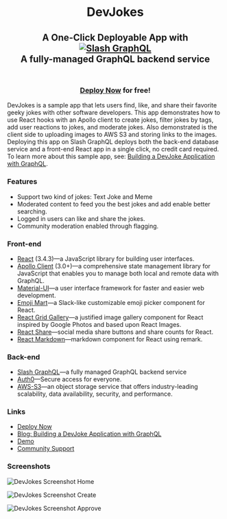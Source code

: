 <div style="padding-top: 5px; padding-bottom: 10px;">
  <h1 align="center">DevJokes</h1>
  <h2 align="center">
    A One-Click Deployable App with<br />
    <a href="https://dgraph.io/slash-graphql" target="_blank">
      <img src="https://dgraph.io/assets/images/slashgraphql-logo.svg" alt="Slash GraphQL" />
    </a><br />
    A fully-managed GraphQL backend service
  </h2>
</div>

<h3 align="center"><a href="https://slash.dgraph.io/_/one-click?app=dev-jokes" target="_blank">Deploy Now</a> for free!</h3>

DevJokes is a sample app that lets users find, like, and share their favorite geeky jokes with other software developers. This app demonstrates how to use React hooks with an Apollo client to create jokes, filter jokes by tags, add user reactions to jokes, and moderate jokes. Also demonstrated is the client side to uploading images to AWS S3 and storing links to the images. Deploying this app on Slash GraphQL deploys both the back-end database service and a front-end React app in a single click, no credit card required.  To learn more about this sample app, see: [Building a DevJoke Application with GraphQL](https://dgraph.io/blog/post/devjoke-intro/).

### Features
- Support two kind of jokes: Text Joke and Meme
- Moderated content to feed you the best jokes and add enable better searching.
- Logged in users can like and share the jokes.
- Community moderation enabled through flagging.

### Front-end
- [React](https://reactjs.org/) (3.4.3)—a JavaScript library for building user interfaces.
- [Apollo Client](https://www.npmjs.com/package/apollo-client) (3.0+)—a comprehensive state management library for JavaScript that enables you to manage both local and remote data with GraphQL.
- [Material-UI](https://material-ui.com/)—a user interface framework for faster and easier web development.
- [Emoji Mart](https://github.com/missive/emoji-mart)—a Slack-like customizable emoji picker component for React.
- [React Grid Gallery](https://benhowell.github.io/react-grid-gallery/)—a justified image gallery component for React inspired by Google Photos and based upon React Images.
- [React Share](https://github.com/nygardk/react-share)—social media share buttons and share counts for React.
- [React Markdown](https://github.com/remarkjs/react-markdown)—markdown component for React using remark.


### Back-end
- [Slash GraphQL](https://dgraph.io/slash-graphql)—a fully managed GraphQL backend service
- [Auth0](https://auth0.com/)—Secure access for everyone.
- [AWS-S3](https://aws.amazon.com/s3/)—an object storage service that offers industry-leading scalability, data availability, security, and performance.



### Links
- [Deploy Now](https://slash.dgraph.io/_/one-click?app=dev-jokes)
- [Blog: Building a DevJoke Application with GraphQL](https://dgraph.io/blog/post/devjoke-intro/)
- [Demo](https://devjokes.netlify.app/)
- [Community Support](https://discuss.dgraph.io/)

### Screenshots

![DevJokes Screenshot Home](./public/screenshots/home.jpg)

![DevJokes Screenshot Create](./public/screenshots/create.jpg)

![DevJokes Screenshot Approve](./public/screenshots/approve.jpg)

